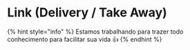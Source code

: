 # Link (Delivery / Take Away)

{% hint style="info" %}
Estamos trabalhando para trazer todo conhecimento para facilitar sua vida 👍
{% endhint %}
